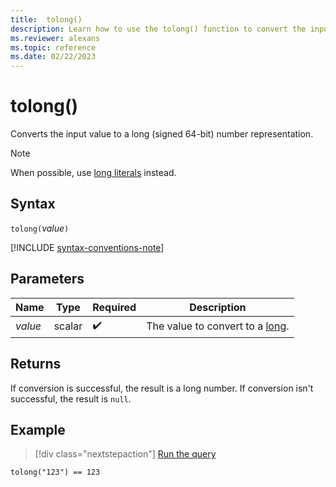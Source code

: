 ```yaml
---
title:  tolong()
description: Learn how to use the tolong() function to convert the input value to a long number representation.
ms.reviewer: alexans
ms.topic: reference
ms.date: 02/22/2023
---
```

# tolong()

Converts the input value to a long (signed 64-bit) number representation.

> [!NOTE]
> When possible, use [long literals](scalar-data-types/long.md#long-literals) instead.

## Syntax

`tolong(`*value*`)`

[!INCLUDE [syntax-conventions-note](../../includes/syntax-conventions-note.md)]

## Parameters

| Name | Type | Required | Description |
|--|--|--|--|
| *value* | scalar |  :heavy_check_mark: | The value to convert to a [long](scalar-data-types/long.md).|

## Returns

If conversion is successful, the result is a long number.
If conversion isn't successful, the result is `null`.

## Example

> [!div class="nextstepaction"]
> <a href="https://dataexplorer.azure.com/clusters/help/databases/Samples?query=H4sIAAAAAAAAAysoyswrUSjJz8nPS9dQMjQyVtJUsLVVADIAlTTbCRoAAAA=" target="_blank">Run the query</a>

```kusto
tolong("123") == 123
```
